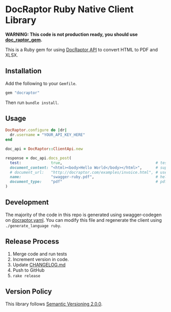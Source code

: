 # DocRaptor Ruby Native Client Library

**WARNING: This code is not production ready, you should use [doc_raptor_gem](https://github.com/expectedbehavior/doc_raptor_gem).**

This is a Ruby gem for using [DocRaptor API](http://docraptor.com/documentation) to convert HTML to PDF and XLSX.

## Installation

Add the following to your `Gemfile`.

```ruby
gem "docraptor"
```

Then run `bundle install`.

## Usage

```ruby
DocRaptor.configure do |dr|
  dr.username = "YOUR_API_KEY_HERE"
end

doc_api = DocRaptor::ClientApi.new

response = doc_api.docs_post(
  test:             true,                                         # test documents are free but watermarked
  document_content: "<html><body>Hello World</body></html>",      # supply content directly or
  # document_url:   "http://docraptor.com/examples/invoice.html", # use a url
  name:             "swagger-ruby.pdf",                           # help you find a document later
  document_type:    "pdf"                                         # pdf or xls or xlsx
)
```

## Development

The majority of the code in this repo is generated using swagger-codegen on [docraptor.yaml](docraptor.yaml). You can modify this file and regenerate the client using `./generate_language ruby`.

## Release Process

1. Merge code and run tests
2. Increment version in code.
3. Update [CHANGELOG.md](CHANGELOG.md)
4. Push to GitHub
5. `rake release`

## Version Policy

This library follows [Semantic Versioning 2.0.0](http://semver.org).
